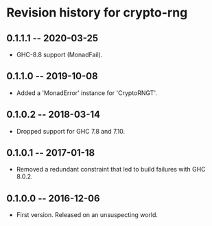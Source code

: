 # Revision history for crypto-rng

## 0.1.1.1  -- 2020-03-25

* GHC-8.8 support (MonadFail).

## 0.1.1.0  -- 2019-10-08

* Added a 'MonadError' instance for 'CryptoRNGT'.


## 0.1.0.2  -- 2018-03-14

* Dropped support for GHC 7.8 and 7.10.

## 0.1.0.1  -- 2017-01-18

* Removed a redundant constraint that led to build failures with GHC 8.0.2.

## 0.1.0.0  -- 2016-12-06

* First version. Released on an unsuspecting world.

